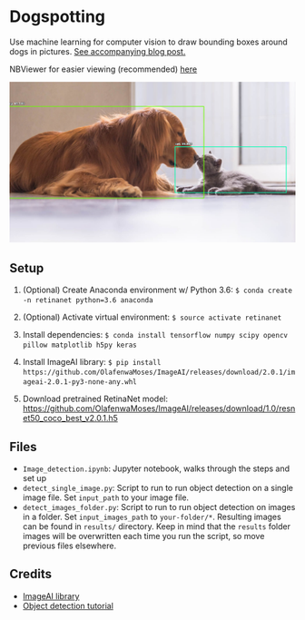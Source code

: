 # Dogspotting
Use machine learning for computer vision to draw bounding boxes around dogs in pictures. [See accompanying blog post.](https://www.rileynwong.com/blog/2019/3/5/dogspotting-using-machine-learning-to-draw-bounding-boxes-around-dogs-in-pictures)

NBViewer for easier viewing (recommended) [here](https://nbviewer.jupyter.org/github/rileynwong/dogspotting/blob/master/Image_detection.ipynb) 

![dog picture](result.png)

## Setup 

1. (Optional) Create Anaconda environment w/ Python 3.6: `$ conda create -n retinanet python=3.6 anaconda`

2. (Optional) Activate virtual environment: `$ source activate retinanet`

3. Install dependencies: `$ conda install tensorflow numpy scipy opencv pillow matplotlib h5py keras`

4. Install ImageAI library: `$ pip install https://github.com/OlafenwaMoses/ImageAI/releases/download/2.0.1/imageai-2.0.1-py3-none-any.whl`

5. Download pretrained RetinaNet model: https://github.com/OlafenwaMoses/ImageAI/releases/download/1.0/resnet50_coco_best_v2.0.1.h5

## Files
- `Image_detection.ipynb`: Jupyter notebook, walks through the steps and set up
- `detect_single_image.py`: Script to run to run object detection on a single image file. Set `input_path` to your image file.
- `detect_images_folder.py`: Script to run to run object detection on images in a folder. Set `input_images_path` to `your-folder/*`. Resulting images can be found in `results/` directory. Keep in mind that the `results` folder images will be overwritten each time you run the script, so move previous files elsewhere. 

## Credits
- [ImageAI library](https://github.com/OlafenwaMoses/ImageAI)
- [Object detection tutorial](https://www.analyticsvidhya.com/blog/2018/06/understanding-building-object-detection-model-python/)
